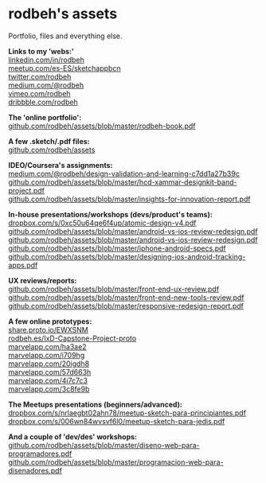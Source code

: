 # rodbeh's assets
Portfolio, files and everything else.

**Links to my 'webs:'**  
[linkedin.com/in/rodbeh](https://linkedin.com/in/rodbeh)  
[meetup.com/es-ES/sketchappbcn](https://meetup.com/es-ES/sketchappbcn)  
[twitter.com/rodbeh](https://twitter.com/rodbeh)  
[medium.com/@rodbeh](https://medium.com/@rodbeh)  
[vimeo.com/rodbeh](https://vimeo.com/rodbeh)  
[dribbble.com/rodbeh](https://dribbble.com/rodbeh)  

**The 'online portfolio':**  
[github.com/rodbeh/assets/blob/master/rodbeh-book.pdf](https://github.com/rodbeh/assets/blob/master/rodbeh-book.pdf)  

**A few .sketch/.pdf files:**  
[github.com/rodbeh/assets](https://github.com/rodbeh/assets)  

**IDEO/Coursera's assignments:**  
[medium.com/@rodbeh/design-validation-and-learning-c7dd1a27b39c](https://medium.com/@rodbeh/design-validation-and-learning-c7dd1a27b39c)  
[github.com/rodbeh/assets/blob/master/hcd-xammar-designkit-band-project.pdf](https://github.com/rodbeh/assets/blob/master/hcd-xammar-designkit-band-project.pdf)  
[github.com/rodbeh/assets/blob/master/insights-for-innovation-report.pdf](https://github.com/rodbeh/assets/blob/master/insights-for-innovation-report.pdf)  

**In-house presentations/workshops (devs/product's teams):**  
[dropbox.com/s/0xc50u64qe6f4up/atomic-design-v4.pdf](https://dropbox.com/s/0xc50u64qe6f4up/atomic-design-v4.pdf)  
[github.com/rodbeh/assets/blob/master/android-vs-ios-review-redesign.pdf](https://github.com/rodbeh/assets/blob/master/android-vs-ios-review-redesign.pdf)  
[github.com/rodbeh/assets/blob/master/android-vs-ios-review-redesign.pdf](https://github.com/rodbeh/assets/blob/master/android-vs-ios-review-redesign.pdf)  
[github.com/rodbeh/assets/blob/master/iphone-android-specs.pdf](https://github.com/rodbeh/assets/blob/master/iphone-android-specs.pdf)  
[github.com/rodbeh/assets/blob/master/designing-ios-android-tracking-apps.pdf](https://github.com/rodbeh/assets/blob/master/designing-ios-android-tracking-apps.pdf)  

**UX reviews/reports:**  
[github.com/rodbeh/assets/blob/master/front-end-ux-review.pdf](https://github.com/rodbeh/assets/blob/master/front-end-ux-review.pdf)  
[github.com/rodbeh/assets/blob/master/front-end-new-tools-review.pdf](https://github.com/rodbeh/assets/blob/master/front-end-new-tools-review.pdf)  
[github.com/rodbeh/assets/blob/master/responsive-redesign-report.pdf](https://github.com/rodbeh/assets/blob/master/responsive-redesign-report.pdf)  

**A few online prototypes:**  
[share.proto.io/EWXSNM](https://share.proto.io/EWXSNM)  
[rodbeh.es/IxD-Capstone-Project-proto](http://rodbeh.es/IxD-Capstone-Project-proto/frame.html)  
[marvelapp.com/ha3ae2](https://marvelapp.com/ha3ae2)  
[marvelapp.com/i709hg](https://marvelapp.com/i709hg)  
[marvelapp.com/20igdh8](https://marvelapp.com/20igdh8)  
[marvelapp.com/57d663h](https://marvelapp.com/57d663h)  
[marvelapp.com/4i7c7c3](https://marvelapp.com/4i7c7c3)  
[marvelapp.com/3c8fe9b](https://marvelapp.com/3c8fe9b)  

**The Meetups presentations (beginners/advanced):**  
[dropbox.com/s/nrlaegbt02ahn78/meetup-sketch-para-principiantes.pdf](https://dropbox.com/s/nrlaegbt02ahn78/meetup-sketch-para-principiantes.pdf)  
[dropbox.com/s/006wn84wvsvf6l0/meetup-sketch-para-jedis.pdf](https://dropbox.com/s/006wn84wvsvf6l0/meetup-sketch-para-jedis.pdf)  

**And a couple of 'dev/des' workshops:**  
[github.com/rodbeh/assets/blob/master/diseno-web-para-programadores.pdf](https://github.com/rodbeh/assets/blob/master/diseno-web-para-programadores.pdf)  
[github.com/rodbeh/assets/blob/master/programacion-web-para-disenadores.pdf](https://github.com/rodbeh/assets/blob/master/programacion-web-para-disenadores.pdf)  
